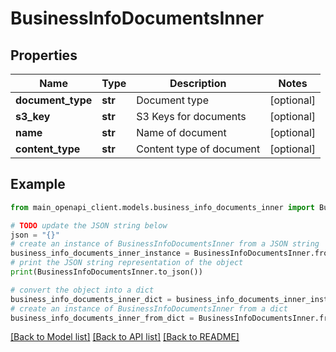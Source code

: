# BusinessInfoDocumentsInner


## Properties

Name | Type | Description | Notes
------------ | ------------- | ------------- | -------------
**document_type** | **str** | Document type | [optional] 
**s3_key** | **str** | S3 Keys for documents | [optional] 
**name** | **str** | Name of document | [optional] 
**content_type** | **str** | Content type of document | [optional] 

## Example

```python
from main_openapi_client.models.business_info_documents_inner import BusinessInfoDocumentsInner

# TODO update the JSON string below
json = "{}"
# create an instance of BusinessInfoDocumentsInner from a JSON string
business_info_documents_inner_instance = BusinessInfoDocumentsInner.from_json(json)
# print the JSON string representation of the object
print(BusinessInfoDocumentsInner.to_json())

# convert the object into a dict
business_info_documents_inner_dict = business_info_documents_inner_instance.to_dict()
# create an instance of BusinessInfoDocumentsInner from a dict
business_info_documents_inner_from_dict = BusinessInfoDocumentsInner.from_dict(business_info_documents_inner_dict)
```
[[Back to Model list]](../README.md#documentation-for-models) [[Back to API list]](../README.md#documentation-for-api-endpoints) [[Back to README]](../README.md)


